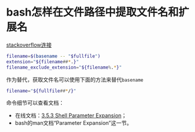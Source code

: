 # bash怎样在文件路径中提取文件名和扩展名

[stackoverflow连接](https://stackoverflow.com/questions/965053/extract-filename-and-extension-in-bash)

```bash
filename=$(basename -- "$fullfile")
extension="${filename##*.}"
filename_exclude_extension="${filename%.*}"
```

作为替代，获取文件名可以使用下面的方法来替代`basename`

```bash
filename="${fullfile##*/}"
```

命令细节可以查看文档：

- 在线文档：[3.5.3 Shell Parameter Expansion](http://www.gnu.org/software/bash/manual/html_node/Shell-Parameter-Expansion.html)；
- bash的man文档“Parameter Expansion”这一节。